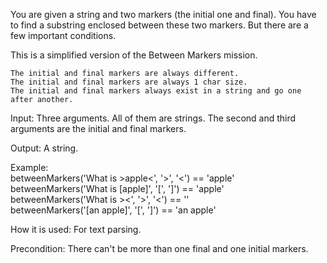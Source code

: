 

You are given a string and two markers (the initial one and final). You have to find a substring enclosed between these two markers. But there are a few important conditions.

This is a simplified version of the Between Markers mission.

    The initial and final markers are always different.
    The initial and final markers are always 1 char size.
    The initial and final markers always exist in a string and go one after another.

Input: Three arguments. All of them are strings. The second and third arguments are the initial and final markers.

Output: A string.

Example:  
betweenMarkers('What is >apple<', '>', '<') == 'apple'  
betweenMarkers('What is [apple]', '[', ']') == 'apple'  
betweenMarkers('What is ><', '>', '<') == ''  
betweenMarkers('[an apple]', '[', ']') == 'an apple'  


How it is used: For text parsing.

Precondition: There can't be more than one final and one initial markers.
